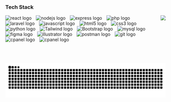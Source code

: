 <h3 align="left">Tech Stack</h3>


<img align="right" height="150" src="https://media4.giphy.com/media/v1.Y2lkPTc5MGI3NjExNXhpNDA0ZWRqOWFycGdrZ2t4ZzJyYzMzMGd2N2U4bGR3MXlkdXhtZiZlcD12MV9pbnRlcm5hbF9naWZfYnlfaWQmY3Q9Zw/qoHf1p7uXvna0/giphy.gif"  />

<div align="left">
  <img src="https://cdn.jsdelivr.net/gh/devicons/devicon/icons/react/react-original.svg" height="42" alt="react logo"  />
  <img width="6" />
  <img src="https://cdn.jsdelivr.net/gh/devicons/devicon/icons/nodejs/nodejs-original.svg" height="42" alt="nodejs logo"  />
  <img width="6" />
  <img src="https://cdn.jsdelivr.net/gh/devicons/devicon/icons/express/express-original.svg" height="42" alt="express logo"  />
  <img width="6" />
  <img src="https://cdn.jsdelivr.net/gh/devicons/devicon/icons/php/php-original.svg" height="42" alt="php logo"  />
  <img width="6" />
  <img src="https://cdn.jsdelivr.net/gh/devicons/devicon/icons/laravel/laravel-original.svg" height="42" alt="laravel logo"  />
  <img width="6" />
  <img src="https://cdn.jsdelivr.net/gh/devicons/devicon/icons/javascript/javascript-original.svg" height="42" alt="javascript logo"  />
  <img width="6" />
  <img src="https://cdn.jsdelivr.net/gh/devicons/devicon/icons/html5/html5-original.svg" height="42" alt="html5 logo"  />
  <img width="6" />
  <img src="https://cdn.jsdelivr.net/gh/devicons/devicon/icons/css3/css3-original.svg" height="42" alt="css3 logo"  />
  <img width="6" />
  <img src="https://cdn.jsdelivr.net/gh/devicons/devicon/icons/python/python-original.svg" height="42" alt="python logo"  />
  <img width="6" />
  <img src="https://www.vectorlogo.zone/logos/tailwindcss/tailwindcss-icon.svg" height="42" alt="Tailwind logo"  />
  <img width="6" />
  <img src="https://cdn.jsdelivr.net/gh/devicons/devicon/icons/bootstrap/bootstrap-original.svg" height="42" alt="Bootstrap logo"  />
  <img width="6" />
  <img src="https://cdn.jsdelivr.net/gh/devicons/devicon/icons/mysql/mysql-original.svg" height="42" alt="mysql logo"  />
  <img width="6" />
  <img src="https://cdn.jsdelivr.net/gh/devicons/devicon/icons/figma/figma-original.svg" height="42" alt="figma logo"  />
  <img width="6" />
  <img src="https://www.vectorlogo.zone/logos/adobe_illustrator/adobe_illustrator-icon.svg" height="42" alt="illustrator logo"  />
  <img width="6" />
  <img src="https://www.vectorlogo.zone/logos/getpostman/getpostman-icon.svg" height="42" alt="postman logo"  />
  <img width="6" />
  <img src="https://www.vectorlogo.zone/logos/git-scm/git-scm-icon.svg" height="42" alt="git logo"  />
  <img width="6" />
  <img src="https://www.svgrepo.com/show/353612/cpanel.svg" height="42" alt="cpanel logo"  />
  <img width="6" />
  <img src="https://static-00.iconduck.com/assets.00/github-desktop-icon-2046x2048-r5plljad.png" height="42" alt="cpanel logo"  />
</div>


<img src="https://raw.githubusercontent.com/ichramsyah/ichramsyah/output/snake.svg" alt="Snake animation" />

<br clear="both">

